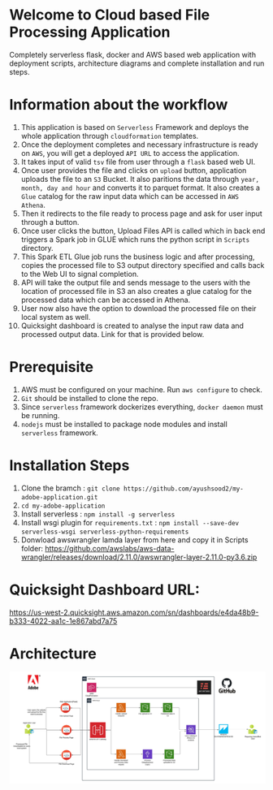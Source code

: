 # Welcome to Cloud based File Processing Application 

Completely serverless flask, docker and AWS based web application with deployment scripts, architecture diagrams and complete installation and run steps.

# Information about the workflow

1. This application is based on `Serverless` Framework and deploys the whole application through `cloudformation` templates.
2. Once the deployment completes and necessary infrastructure is ready on `AWS`, you will get a deployed  `API URL` to access the application.
3. It takes input of valid `tsv` file from user through a `flask` based web UI.
4. Once user provides the file and clicks on `upload` button, application uploads the file to an `S3` Bucket. It also paritions the data through `year, month, day and hour` and converts it to parquet format. It also creates a `Glue` catalog for the raw input data which can be accessed in `AWS Athena`.
5. Then it redirects to the file ready to process page and ask for user input through a button.
6. Once user clicks the button, Upload Files API is called which in back end triggers a Spark job in GLUE which runs the python script in `Scripts` directory. 
7. This Spark ETL Glue job runs the business logic and after processing, copies the processed file to S3 output directory specified and calls back to the Web UI to signal completion.
8. API will take the output file and sends message to the users with the location of processed file in S3 an also creates a glue catalog for the processed data which can be accessed in Athena.
9. User now also have the option to download the processed file on their local system as well.
10. Quicksight dashboard is created to analyse the input raw data and processed output data. Link for that is provided below.



# Prerequisite
1. AWS must be configured on your machine. Run `aws configure` to check.
2. `Git` should be installed to clone the repo.
3. Since `serverless` framework dockerizes everything, `docker daemon` must be running. 
4. `nodejs` must be installed to package node modules and install `serverless` framework.

# Installation Steps

1. Clone the bramch : `git clone https://github.com/ayushsood2/my-adobe-application.git`
2. `cd my-adobe-application`
2. Install serverless : `npm install -g serverless`
3. Install wsgi plugin for `requirements.txt` : `npm install --save-dev serverless-wsgi serverless-python-requirements `
4. Donwload awswrangler lamda layer  from here and copy it in Scripts folder:  https://github.com/awslabs/aws-data-wrangler/releases/download/2.11.0/awswrangler-layer-2.11.0-py3.6.zip

# Quicksight Dashboard URL:

https://us-west-2.quicksight.aws.amazon.com/sn/dashboards/e4da48b9-b333-4022-aa1c-1e867abd7a75


# Architecture

![Image](https://github.com/ayushsood2/my-adobe-application/blob/main/Adobe%20Challenge%20Architecture.jpeg)

